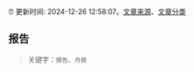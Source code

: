 :alarm_clock: 更新时间: 2024-12-26 12:58:07。[文章来源](/README.md)、[文章分类](/TAGS.md)

## 报告


> 关键字：`报告`、`月报`



